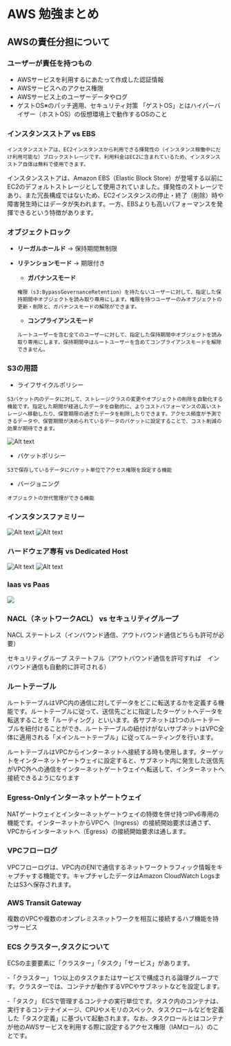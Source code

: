 # AWS 勉強まとめ

## AWSの責任分担について

### ユーザーが責任を持つもの

- AWSサービスを利用するにあたって作成した認証情報
- AWSサービスへのアクセス権限
- AWSサービス上のユーザーデータやログ
- ゲストOS※のパッチ適用、セキュリティ対策
「ゲストOS」とはハイパーバイザー（ホストOS）の仮想環境上で動作するOSのこと

### インスタンスストア vs  EBS

```
インスタンスストアは、EC2インスタンスから利用できる揮発性の（インスタンス稼働中にだけ利用可能な）ブロックストレージです。利用料金はEC2に含まれているため、インスタンスストア自体は無料で使用できます。
```

インスタンスストアは、Amazon EBS（Elastic Block Store）が登場する以前にEC2のデフォルトストレージとして使用されていました。揮発性のストレージであり、また冗長構成ではないため、EC2インスタンスの停止・終了（削除）時や障害発生時にはデータが失われます。一方、EBSよりも高いパフォーマンスを発揮できるという特徴があります。


### オブジェクトロック

- **リーガルホールド** →  保持期間無制限
  
- **リテンションモード** → 期限付き
  - **ガバナンスモード**

  ```
  権限（s3:BypassGovernanceRetention）を持たないユーザーに対して、指定した保持期間中オブジェクトを読み取り専用にします。権限を持つユーザーのみオブジェクトの更新・削除と、ガバナンスモードの解除ができます。
  ```
  - **コンプライアンスモード**

  ```
  ルートユーザーを含む全てのユーザーに対して、指定した保持期間中オブジェクトを読み取り専用にします。保持期間中はルートユーザーを含めてコンプライアンスモードを解除できません。
  ```

### S3の用語

- ライフサイクルポリシー
```
S3バケット内のデータに対して、ストレージクラスの変更やオブジェクトの削除を自動化する機能です。指定した期間が経過したデータを自動的に、よりコストパフォーマンスの高いストレージへ移動したり、保管期限の過ぎたデータを削除したりできます。アクセス頻度が予測できるデータや、保管期間が決められているデータのバケットに設定することで、コスト削減の効果が期待できます。
```
![Alt text](IMG_6382.png)
- バケットポリシー
```
S3で保存しているデータにバケット単位でアクセス権限を設定する機能
```
- バージョニング
```
オブジェクトの世代管理ができる機能
```

### インスタンスファミリー
![Alt text](IMG_6387.png)
![Alt text](IMG_6386.png)

### ハードウェア専有 vs Dedicated Host
![Alt text](IMG_6385.png)
![Alt text](IMG_6384.png)

### Iaas vs Paas
![](<Infrastructure as a Service.png>)

### NACL（ネットワークACL） vs セキュリティグループ

NACL
ステートレス（インバウンド通信、アウトバウンド通信どちらも許可が必要）

セキュリティグループ
ステートフル（アウトバウンド通信を許可すれば　インバウンド通信も自動的に許可される）

### ルートテーブル

ルートテーブルはVPC内の通信に対してデータをどこに転送するかを定義する機能です。ルートテーブルに従って、送信先ごとに指定したターゲットへデータを転送することを「ルーティング」といいます。各サブネットは1つのルートテーブルを紐付けることができ、ルートテーブルの紐付けがないサブネットはVPC全体に適用される「メインルートテーブル」に従ってルーティングを行います。

ルートテーブルはVPCからインターネットへ接続する時も使用します。ターゲットをインターネットゲートウェイに設定すると、サブネット内に発生した送信先がVPC外への通信をインターネットゲートウェイへ転送して、インターネットへ接続できるようになります

### Egress-Onlyインターネットゲートウェイ

NATゲートウェイとインターネットゲートウェイの特徴を併せ持つIPv6専用の機能です。インターネットからVPCへ（Ingress）の接続開始要求は通さず、VPCからインターネットへ（Egress）の接続開始要求は通します。


### VPCフローログ

VPCフローログは、VPC内のENIで通信するネットワークトラフィック情報をキャプチャする機能です。キャプチャしたデータはAmazon CloudWatch LogsまたはS3へ保存されます。

### AWS Transit Gateway

複数のVPCや複数のオンプレミスネットワークを相互に接続するハブ機能を持つサービス

### ECS クラスター,タスクについて

ECSの主要要素に「クラスター」「タスク」「サービス」があります。

-「クラスター」
1つ以上のタスクまたはサービスで構成される論理グループです。クラスターでは、コンテナが動作するVPCやサブネットなどを設定します。

-「タスク」
ECSで管理するコンテナの実行単位です。タスク内のコンテナは、実行するコンテナイメージ、CPUやメモリのスペック、タスクロールなどを定義した「タスク定義」に基づいて起動されます。なお、タスクロールとはコンテナが他のAWSサービスを利用する際に設定するアクセス権限（IAMロール）のことです。

